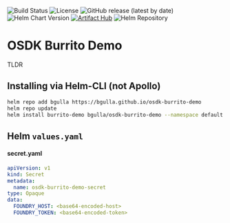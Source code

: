![Build Status](https://github.com/bgulla/osdk-burrito-demo/actions/workflows/ci.yml/badge.svg)
![License](https://img.shields.io/github/license/bgulla/osdk-burrito-demo)
![GitHub release (latest by date)](https://img.shields.io/github/v/release/bgulla/osdk-burrito-demo)
![Helm Chart Version](https://img.shields.io/badge/dynamic/yaml?label=helm%20chart&query=version&url=https%3A%2F%2Fraw.githubusercontent.com%2Fbgulla%2Fosdk-burrito-demo%2Fmain%2Fchart%2FChart.yaml)
[![Artifact Hub](https://img.shields.io/endpoint?url=https://artifacthub.io/badge/repository/osdk-burrito-demo)](https://artifacthub.io/packages/search?repo=osdk-burrito-demo)
![Helm Repository](https://img.shields.io/badge/helm%20repo-bgulla/osdk--burrito--demo-blue)

# OSDK Burrito Demo
TLDR

## Installing via Helm-CLI (not Apollo)
```bash
helm repo add bgulla https://bgulla.github.io/osdk-burrito-demo
helm repo update
helm install burrito-demo bgulla/osdk-burrito-demo --namespace default
```

## Helm `values.yaml`
<!-- helm-docs -->

#### secret.yaml
```yaml
apiVersion: v1
kind: Secret
metadata:
  name: osdk-burrito-demo-secret
type: Opaque
data:
  FOUNDRY_HOST: <base64-encoded-host>
  FOUNDRY_TOKEN: <base64-encoded-token>
```
